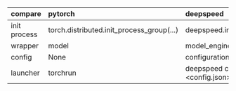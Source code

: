 
|compare |pytorch                                |          deepspeed                |
|--------------|:--------------------------------|:------------------------------------|
|init process  |torch.distributed.init_process_group(...) | deepspeed.init_distributed()|
|wrapper |model | model_engine |
|config |None  | configuration file|
|launcher |torchrun | deepspeed <hostfile or args> client_entry.py <client args> <config.json> |



